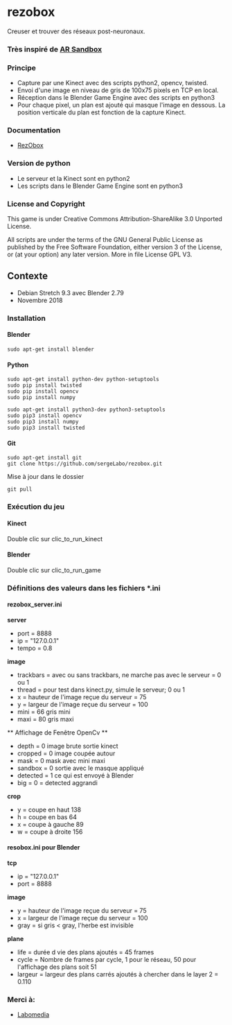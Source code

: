 # rezobox
Creuser et trouver des réseaux post-neuronaux.


### Très inspiré de [AR Sandbox](https://arsandbox.ucdavis.edu/)

### Principe

* Capture par une Kinect avec des scripts python2, opencv, twisted.
* Envoi d'une image en niveau de gris de 100x75 pixels en TCP en local.
* Réception dans le Blender Game Engine avec des scripts en python3
* Pour chaque pixel, un plan est ajouté qui masque l'image en dessous. La position verticale du plan est fonction de la capture Kinect.

### Documentation
* [RezObox](https://ressources.labomedia.org/rezobox)

### Version de python

* Le serveur et la Kinect sont en python2
* Les scripts dans le Blender Game Engine sont en python3

### License and Copyright

This game is under Creative Commons Attribution-ShareAlike 3.0 Unported License.

All scripts are under the terms of the GNU General Public License as published by the Free Software Foundation, either version 3 of the License, or (at your option) any later version.
More in file License GPL V3.

## Contexte
* Debian Stretch 9.3  avec Blender 2.79
* Novembre 2018

### Installation
#### Blender
~~~text
sudo apt-get install blender
~~~

#### Python
~~~text
sudo apt-get install python-dev python-setuptools
sudo pip install twisted
sudo pip install opencv
sudo pip install numpy

sudo apt-get install python3-dev python3-setuptools
sudo pip3 install opencv
sudo pip3 install numpy
sudo pip3 install twisted
~~~

#### Git
~~~text
sudo apt-get install git
git clone https://github.com/sergeLabo/rezobox.git
~~~

Mise à jour dans le dossier
~~~text
git pull
~~~

### Exécution du jeu
#### Kinect
Double clic sur clic_to_run_kinect

#### Blender
Double clic sur clic_to_run_game

### Définitions des valeurs dans les fichiers *.ini
#### rezobox_server.ini

**server**

* port = 8888
* ip = "127.0.0.1"
* tempo = 0.8

**image**

* trackbars = avec ou sans trackbars, ne marche pas avec le serveur = 0 ou 1
* thread = pour test dans kinect.py, simule le serveur; 0 ou 1
* x = hauteur de l'image reçue du serveur = 75
* y = largeur de l'image reçue du serveur = 100
* mini = 66 gris mini
* maxi = 80 gris maxi

** Affichage de Fenêtre OpenCv **

* depth = 0 image brute sortie kinect
* cropped = 0 image coupée autour
* mask = 0 mask avec mini maxi
* sandbox = 0 sortie avec le masque appliqué
* detected = 1 ce qui est envoyé à Blender
* big = 0 = detected aggrandi

**crop**

* y = coupe en haut 138
* h = coupe en bas 64
* x = coupe à gauche 89
* w = coupe à droite 156

#### resobox.ini pour Blender

**tcp**

* ip = "127.0.0.1"
* port = 8888

**image**

* y = hauteur de l'image reçue du serveur = 75
* x = largeur de l'image reçue du serveur = 100
* gray = si gris < gray, l'herbe est invisible

**plane**

* life = durée d vie des plans ajoutés = 45 frames
* cycle = Nombre de frames par cycle, 1 pour le réseau, 50 pour l'affichage des plans soit 51
* largeur = largeur des plans carrés ajoutés à chercher dans le layer 2 = 0.110


### Merci à:

* [Labomedia]( https://labomedia.org/)
